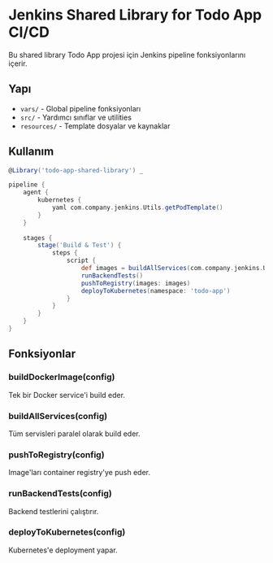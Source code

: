 # Jenkins Shared Library for Todo App CI/CD

Bu shared library Todo App projesi için Jenkins pipeline fonksiyonlarını içerir.

## Yapı

- `vars/` - Global pipeline fonksiyonları
- `src/` - Yardımcı sınıflar ve utilities  
- `resources/` - Template dosyalar ve kaynaklar

## Kullanım

```groovy
@Library('todo-app-shared-library') _

pipeline {
    agent {
        kubernetes {
            yaml com.company.jenkins.Utils.getPodTemplate()
        }
    }
    
    stages {
        stage('Build & Test') {
            steps {
                script {
                    def images = buildAllServices(com.company.jenkins.Utils.getServiceConfig())
                    runBackendTests()
                    pushToRegistry(images: images)
                    deployToKubernetes(namespace: 'todo-app')
                }
            }
        }
    }
}
```

## Fonksiyonlar

### buildDockerImage(config)
Tek bir Docker service'i build eder.

### buildAllServices(config) 
Tüm servisleri paralel olarak build eder.

### pushToRegistry(config)
Image'ları container registry'ye push eder.

### runBackendTests(config)
Backend testlerini çalıştırır.

### deployToKubernetes(config)
Kubernetes'e deployment yapar.